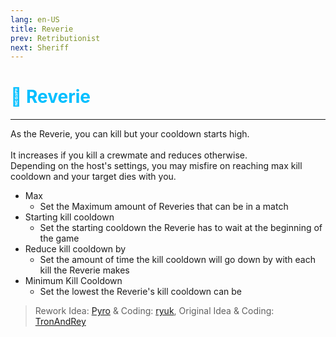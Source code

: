 ```yaml
---
lang: en-US
title: Reverie
prev: Retributionist
next: Sheriff
---
```


# <font color="#00bfff">🌌 <b>Reverie</b></font> <Badge text="Killing" type="tip" vertical="middle"/>

***

As the Reverie, you can kill but your cooldown starts high.<br><br>
It increases if you kill a crewmate and reduces otherwise.<br>
Depending on the host's settings, you may misfire on reaching max kill cooldown and your target dies with you.<br>

- Max
  - Set the Maximum amount of Reveries that can be in a match
- Starting kill cooldown
  - Set the starting cooldown the Reverie has to wait at the beginning of the game
- Reduce kill cooldown by
  - Set the amount of time the kill cooldown will go down by with each kill the Reverie makes
- Minimum Kill Cooldown
  - Set the lowest the Reverie's kill cooldown can be

> Rework Idea: [Pyro](#) & Coding: [ryuk](#), Original Idea & Coding: [TronAndRey](#)
